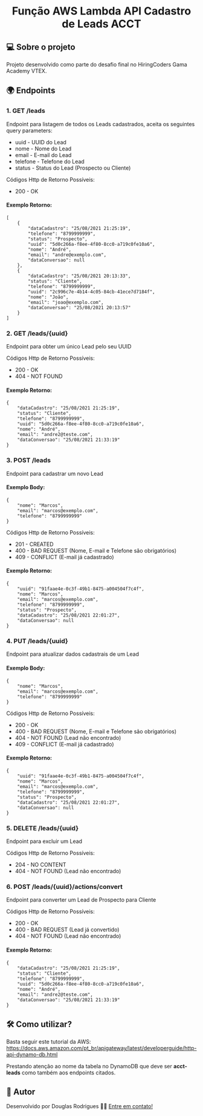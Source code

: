<h1 align="center">
    Função AWS Lambda API Cadastro de Leads ACCT
</h1>

## 💻 Sobre o projeto

Projeto desenvolvido como parte do desafio final no HiringCoders Gama Academy VTEX.

## 🌍 Endpoints

### 1. GET /leads
Endpoint para listagem de todos os Leads cadastrados, aceita os seguintes query parameters:
* uuid - UUID do Lead
* nome - Nome do Lead
* email - E-mail do Lead
* telefone - Telefone do Lead
* status - Status do Lead (Prospecto ou Cliente)

Códigos Http de Retorno Possíveis:
* 200 - OK

#### Exemplo Retorno:
```
[
    {
        "dataCadastro": "25/08/2021 21:25:19",
        "telefone": "8799999999",
        "status": "Prospecto",
        "uuid": "5d0c266a-f8ee-4f80-8cc0-a719c0fe10a6",
        "nome": "André",
        "email": "andre@exemplo.com",
        "dataConversao": null
    },
    {
        "dataCadastro": "25/08/2021 20:13:33",
        "status": "Cliente",
        "telefone": "8799999999",
        "uuid": "2c996c7e-4b14-4c05-84cb-41ece7d7184f",
        "nome": "João",
        "email": "joao@exemplo.com",
        "dataConversao": "25/08/2021 20:13:57"
    }
]
```
### 2. GET /leads/{uuid}
Endpoint para obter um único Lead pelo seu UUID

Códigos Http de Retorno Possíveis:
* 200 - OK
* 404 - NOT FOUND

#### Exemplo Retorno:
```
{
    "dataCadastro": "25/08/2021 21:25:19",
    "status": "Cliente",
    "telefone": "8799999999",
    "uuid": "5d0c266a-f8ee-4f80-8cc0-a719c0fe10a6",
    "nome": "André",
    "email": "andre2@teste.com",
    "dataConversao": "25/08/2021 21:33:19"
}
```
### 3. POST /leads
Endpoint para cadastrar um novo Lead
#### Exemplo Body:
```
{
    "nome": "Marcos",
    "email": "marcos@exemplo.com",
    "telefone": "8799999999"
}
```
Códigos Http de Retorno Possíveis:
* 201 - CREATED
* 400 - BAD REQUEST (Nome, E-mail e Telefone são obrigatórios)
* 409 - CONFLICT (E-mail já cadastrado)

#### Exemplo Retorno:
```
{
    "uuid": "91faae4e-0c3f-49b1-8475-a004504f7c4f",
    "nome": "Marcos",
    "email": "marcos@exemplo.com",
    "telefone": "8799999999",
    "status": "Prospecto",
    "dataCadastro": "25/08/2021 22:01:27",
    "dataConversao": null
}
```
### 4. PUT /leads/{uuid}
Endpoint para atualizar dados cadastrais de um Lead
#### Exemplo Body:
```
{
    "nome": "Marcos",
    "email": "marcos@exemplo.com",
    "telefone": "8799999999"
}
```
Códigos Http de Retorno Possíveis:
* 200 - OK
* 400 - BAD REQUEST (Nome, E-mail e Telefone são obrigatórios)
* 404 - NOT FOUND (Lead não encontrado)
* 409 - CONFLICT (E-mail já cadastrado)

#### Exemplo Retorno:
```
{
    "uuid": "91faae4e-0c3f-49b1-8475-a004504f7c4f",
    "nome": "Marcos",
    "email": "marcos@exemplo.com",
    "telefone": "8799999999",
    "status": "Prospecto",
    "dataCadastro": "25/08/2021 22:01:27",
    "dataConversao": null
}
```
### 5. DELETE /leads/{uuid}
Endpoint para excluir um Lead

Códigos Http de Retorno Possíveis:
* 204 - NO CONTENT
* 404 - NOT FOUND (Lead não encontrado)

### 6. POST /leads/{uuid}/actions/convert
Endpoint para converter um Lead de Prospecto para Cliente

Códigos Http de Retorno Possíveis:
* 200 - OK
* 400 - BAD REQUEST (Lead já convertido)
* 404 - NOT FOUND (Lead não encontrado)

#### Exemplo Retorno:
```
{
    "dataCadastro": "25/08/2021 21:25:19",
    "status": "Cliente",
    "telefone": "8799999999",
    "uuid": "5d0c266a-f8ee-4f80-8cc0-a719c0fe10a6",
    "nome": "André",
    "email": "andre2@teste.com",
    "dataConversao": "25/08/2021 21:33:19"
}
```

## 🛠 Como utilizar?

Basta seguir este tutorial da AWS: https://docs.aws.amazon.com/pt_br/apigateway/latest/developerguide/http-api-dynamo-db.html

Prestando atenção ao nome da tabela no DynamoDB que deve ser **acct-leads** como também aos endpoints citados.

## 🦸 Autor

Desenvolvido por Douglas Rodrigues 👋🏽 [Entre em contato!](https://www.linkedin.com/in/douglas-rodrigues-pnz/)


